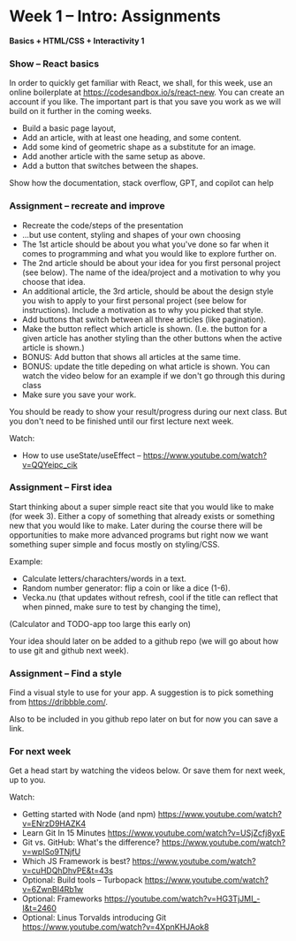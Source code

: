 # Week 1 – Intro: Assignments

**Basics + HTML/CSS + Interactivity 1**

### Show – React basics

In order to quickly get familiar with React, we shall, for this week, use an
online boilerplate at https://codesandbox.io/s/react-new. You can create an
account if you like. The important part is that you save you work as we will
build on it further in the coming weeks.

* Build a basic page layout,
* Add an article, with at least one heading, and some content.
* Add some kind of geometric shape as a substitute for an image.
* Add another article with the same setup as above.
* Add a button that switches between the shapes.

Show how the documentation, stack overflow, GPT, and copilot can help

### Assignment – recreate and improve

* Recreate the code/steps of the presentation
* ...but use content, styling and shapes of your own choosing
* The 1st article should be about you what you've done so far when it comes to
  programming and what you would like to explore further on.
* The 2nd article should be about your idea for you first personal project
  (see below). The name of the idea/project and a motivation to why you choose
  that idea.
* An additional article, the 3rd article, should be about the design style you
  wish to apply to your first personal project (see below for
  instructions). Include a motivation as to why you picked that style.
* Add buttons that switch between all three articles (like pagination).
* Make the button reflect which article is shown. (I.e. the button for a given
  article has another styling than the other buttons when the active article is shown.)
* BONUS: Add button that shows all articles at the same time.
* BONUS: update the title depeding on what article is shown. You can watch the
  video below for an example if we don't go through this during class
* Make sure you save your work.

You should be ready to show your result/progress during our next class. But you
don't need to be finished until our first lecture next week.

Watch:
* How to use useState/useEffect – https://www.youtube.com/watch?v=QQYeipc_cik

### Assignment – First idea

Start thinking about a super simple react site that you would like to make
(for week 3). Either a copy of something that already exists or something
new that you would like to make. Later during the course there will be
opportunities to make more advanced programs but right now we want something
super simple and focus mostly on styling/CSS.

Example:
* Calculate letters/charachters/words in a text.
* Random number generator: flip a coin or like a dice (1-6).
* Vecka.nu (that updates without refresh, cool if the title can reflect that
  when pinned, make sure to test by changing the time),

(Calculator and TODO-app too large this early on)

Your idea should later on be added to a github repo (we will go about how to use
git and github next week).

### Assignment – Find a style

Find a visual style to use for your app. A suggestion is to pick something from
 https://dribbble.com/.

Also to be included in you github repo later on but for now you can save a link.

### For next week

Get a head start by watching the videos below. Or save them for next week, up to
you.

Watch:
* Getting started with Node (and npm) https://www.youtube.com/watch?v=ENrzD9HAZK4
* Learn Git In 15 Minutes https://www.youtube.com/watch?v=USjZcfj8yxE
* Git vs. GitHub: What's the difference? https://www.youtube.com/watch?v=wpISo9TNjfU
* Which JS Framework is best? https://www.youtube.com/watch?v=cuHDQhDhvPE&t=43s
* Optional: Build tools – Turbopack https://www.youtube.com/watch?v=6ZwnBI4Rb1w
* Optional: Frameworks https://youtube.com/watch?v=HG3TjJMI_-I&t=2460
* Optional: Linus Torvalds introducing Git https://www.youtube.com/watch?v=4XpnKHJAok8
